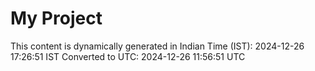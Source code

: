 # My Project

This content is dynamically generated in Indian Time (IST): 2024-12-26 17:26:51 IST
Converted to UTC: 2024-12-26 11:56:51 UTC

